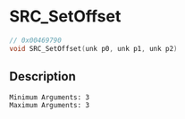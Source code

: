 # SRC_SetOffset
```c
// 0x00469790
void SRC_SetOffset(unk p0, unk p1, unk p2)
```
## Description
```
Minimum Arguments: 3
Maximum Arguments: 3
```
